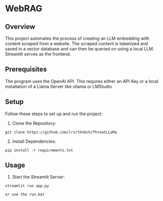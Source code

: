 # WebRAG
 
## Overview
This project automates the process of creating an LLM embedding with content scraped from a website. The scraped content is tokenized and saved in a vector database and can then be queried on using a local LLM. Streamlit serves as the frontend.

## Prerequisites
The program uses the OpenAI API. This requires either an API Key or a local installation of a Llama Server like ollama or LMStudio

## Setup
Follow these steps to set up and run the project:

1. Clone the Repository:

```
git clone https://github.com/lrsrthnbch/ThreatLLaMa
```
2. Install Dependencies:

```
pip install -r requirements.txt
```

## Usage
1. Start the Streamlit Server:

```
streamlit run app.py

or use the run.bat
```
